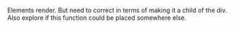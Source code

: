 Elements render. But need to correct in terms of making it a child of the div. Also explore if this function
could be placed somewhere else.  
